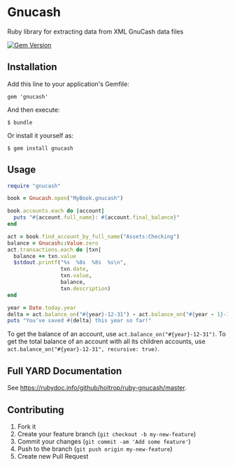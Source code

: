 # Gnucash

Ruby library for extracting data from XML GnuCash data files

[![Gem Version](https://badge.fury.io/rb/gnucash.png)](http://badge.fury.io/rb/gnucash)

## Installation

Add this line to your application's Gemfile:

    gem 'gnucash'

And then execute:

    $ bundle

Or install it yourself as:

    $ gem install gnucash

## Usage

```ruby
require "gnucash"

book = Gnucash.open("MyBook.gnucash")

book.accounts.each do |account|
  puts "#{account.full_name}: #{account.final_balance}"
end

act = book.find_account_by_full_name("Assets:Checking")
balance = Gnucash::Value.zero
act.transactions.each do |txn|
  balance += txn.value
  $stdout.printf("%s  %8s  %8s  %s\n",
                 txn.date,
                 txn.value,
                 balance,
                 txn.description)
end

year = Date.today.year
delta = act.balance_on("#{year}-12-31") - act.balance_on("#{year - 1}-12-31")
puts "You've saved #{delta} this year so far!"
```

To get the balance of an account, use ```act.balance_on("#{year}-12-31")```.
To get the total balance of an account with all its children accounts,
use ```act.balance_on("#{year}-12-31", recursive: true)```.

## Full YARD Documentation

See <https://rubydoc.info/github/holtrop/ruby-gnucash/master>.

## Contributing

1. Fork it
2. Create your feature branch (`git checkout -b my-new-feature`)
3. Commit your changes (`git commit -am 'Add some feature'`)
4. Push to the branch (`git push origin my-new-feature`)
5. Create new Pull Request
